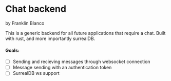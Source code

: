 # Chat backend
by Franklin Blanco

This is a generic backend for all future applications that require a chat. Built with rust, and more importantly surrealDB.

#### Goals:
- [ ] Sending and recieving messages through websocket connection
- [ ] Message sending with an authentication token
- [ ] SurrealDB ws support
